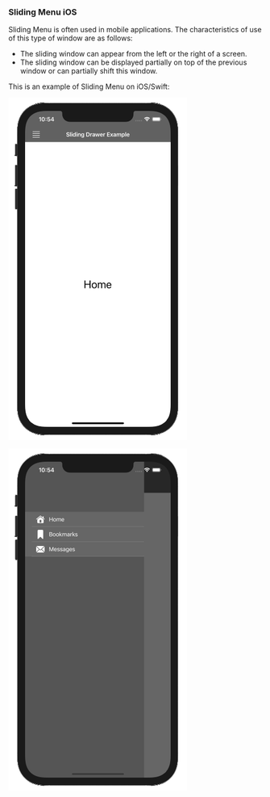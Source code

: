 ### Sliding Menu iOS

Sliding Menu is often used in mobile applications.
The characteristics of use of this type of window are as follows:

- The sliding window can appear from the left or the right of a screen.
- The sliding window can be displayed partially on top of the previous window or can partially shift this window.

This is an example of Sliding Menu on iOS/Swift:

![Sliding Menu Closed](resources/closed.png "Sliding Menu Closed")

![Sliding Menu Expanded](resources/expanded.png "Sliding Menu Expanded")
